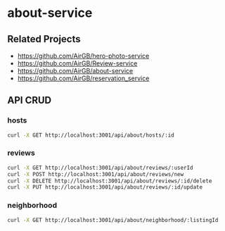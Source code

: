 # about-service

## Related Projects

  - https://github.com/AirGB/hero-photo-service
  - https://github.com/AirGB/Review-service
  - https://github.com/AirGB/about-service
  - https://github.com/AirGB/reservation_service
  
## API CRUD

### hosts
```sh
curl -X GET http://localhost:3001/api/about/hosts/:id
```

### reviews
```sh
curl -X GET http://localhost:3001/api/about/reviews/:userId
curl -X POST http://localhost:3001/api/about/reviews/new
curl -X DELETE http://localhost:3001/api/about/reviews/:id/delete
curl -X PUT http://localhost:3001/api/about/reviews/:id/update
```

### neighborhood
```sh
curl -X GET http://localhost:3001/api/about/neighborhood/:listingId
```
